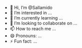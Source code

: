 - 👋 Hi, I’m @Sallamido
- 👀 I’m interested in ...
- 🌱 I’m currently learning ...
- 💞️ I’m looking to collaborate on ...
- 📫 How to reach me ...
- 😄 Pronouns: ...
- ⚡ Fun fact: ...

<!---
Sallamido/Sallamido is a ✨ special ✨ repository because its `README.md` (this file) appears on your GitHub profile.
You can click the Preview link to take a look at your changes.
--->

